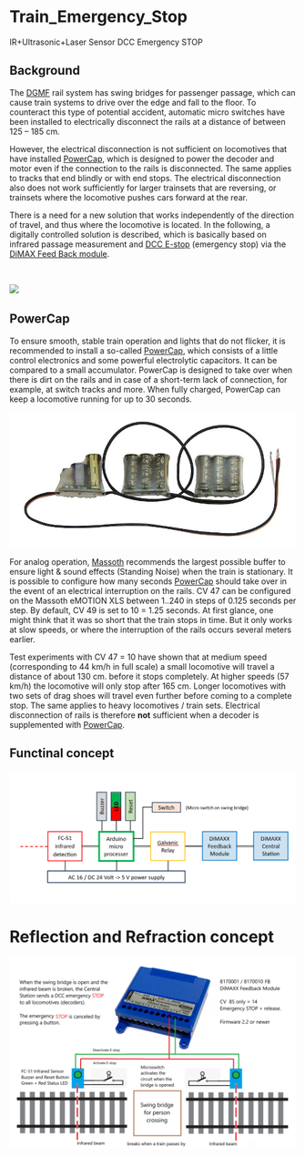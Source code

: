 # Train_Emergency_Stop
IR+Ultrasonic+Laser Sensor DCC Emergency STOP

## Background
The [DGMF](https://danskgmodelforening.dk/) rail system has swing bridges for passenger passage, which can cause train systems to drive over the edge and fall to the floor. To counteract this type of potential accident, automatic micro switches have been installed to electrically disconnect the rails at a distance of between 125 – 185 cm.

However, the electrical disconnection is not sufficient on locomotives that have installed [PowerCap](/image/Massoth-PowerCap-micro.jpg), which is designed to power the decoder and motor even if the connection to the rails is disconnected. The same applies to tracks that end blindly or with end stops. The electrical disconnection also does not work sufficiently for larger trainsets that are reversing, or trainsets where the locomotive pushes cars forward at the rear.

There is a need for a new solution that works independently of the direction of travel, and thus where the locomotive is located. In the following, a digitally controlled solution is described, which is basically based on infrared passage measurement and [DCC E-stop](https://dccwiki.com/E-Stop) (emergency stop) via the [DiMAX Feed Back module](/image/Massoth-8170010-Dimax-FB-Feedback-module.jpg).

<br/>

![](/image/Swing%20bridge%20open%20and%20close.png)

## PowerCap
To ensure smooth, stable train operation and lights that do not flicker, it is recommended to install a so-called [PowerCap](/image/Massoth-PowerCap-micro.jpg), which consists of a little control electronics and some powerful electrolytic capacitors. It can be compared to a small accumulator. PowerCap is designed to take over when there is dirt on the rails and in case of a short-term lack of connection, for example, at switch tracks and more. When fully charged, PowerCap can keep a locomotive running for up to 30 seconds.

![](/image/Massoth-PowerCap-micro.jpg)

For analog operation, [Massoth](https://www.massoth.de/en/) recommends the largest possible buffer to ensure light & sound effects (Standing Noise) when the train is stationary.
It is possible to configure how many seconds  [PowerCap](/image/Massoth-PowerCap-micro.jpg) should take over in the event of an electrical interruption on the rails. CV 47 can be configured on the Massoth eMOTION XLS between 1..240 in steps of 0.125 seconds per step. By default, CV 49 is set to 10 = 1.25 seconds. At first glance, one might think that it was so short that the train stops in time. But it only works at slow speeds, or where the interruption of the rails occurs several meters earlier.

Test experiments with CV 47 = 10 have shown that at medium speed (corresponding to 44 km/h in full scale) a small locomotive will travel a distance of about 130 cm. before it stops completely. At higher speeds (57 km/h) the locomotive will only stop after 165 cm. Longer locomotives with two sets of drag shoes will travel even further before coming to a complete stop. The same applies to heavy locomotives / train sets. Electrical disconnection of rails is therefore **not** sufficient when a decoder is supplemented with [PowerCap](/image/Massoth-PowerCap-micro.jpg).

## Functinal concept

![](/image/Functional%20concept.png)

# Reflection and Refraction concept
![](/image/Infrared%20break%20beam%20solution.png)
